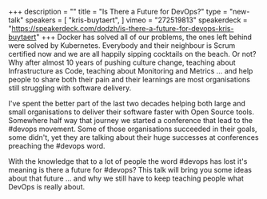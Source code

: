 +++
description = ""
title = "Is There a Future for DevOps?"
type = "new-talk"
speakers = [
        "kris-buytaert",
]
vimeo = "272519813"
speakerdeck = "https://speakerdeck.com/dodzh/is-there-a-future-for-devops-kris-buytaert"
+++
Docker has solved all of our problems, the ones left behind were solved by Kubernetes.
Everybody and their neighbour is Scrum certified now and we are all happily sipping
cocktails on the beach. Or not? Why after almost 10 years of pushing culture change,
teaching about Infrastructure as Code, teaching about Monitoring and Metrics … and help
people to share both their pain and their learnings are most organisations still
struggling with software delivery.

I've spent the better part of the last two decades helping both large and small
organisations to deliver their software faster with Open Source tools. Somewhere half way
that journey we started a conference that lead to the #devops movement. Some of those
organisations succeeded in their goals, some didn't, yet they are talking about their
huge successes at conferences preaching the #devops word.

With the knowledge that to a lot of people the word #devops has lost it's meaning is there
a future for #devops? This talk will bring you some ideas about that future … and why
we still have to keep teaching people what DevOps is really about.